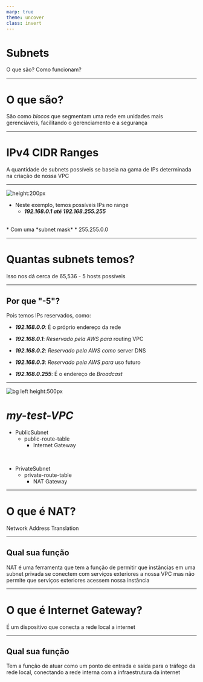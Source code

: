 ```yaml
---
marp: true
theme: uncover
class: invert
---
```


# Subnets
O que são? Como funcionam?

---

# O que são?

São como *blocos* que segmentam uma rede em unidades mais gerenciáveis, facilitando o gerenciamento e a segurança

---

# IPv4 CIDR Ranges

A quantidade de subnets possíveis se baseia na gama de IPs determinada na criação de nossa VPC

---

![height:200px](../marp_statics/CIDR_ranges.png)

* Neste exemplo, temos possíveis IPs no range
    * ***192.168.0.1 até 192.168.255.255***
<br>
* Com uma *subnet mask*
    * 255.255.0.0

---

# Quantas subnets temos?

Isso nos dá cerca de 65,536 - 5 hosts possíveis

---

## Por que "-5"?

Pois temos IPs reservados, como:
<br>

* ***192.168.0.0***: É o próprio endereço da rede

* ***192.168.0.1***: *Reservado pela AWS para* routing VPC

* ***192.168.0.2***: *Reservado pela AWS como* server DNS

* ***192.168.0.3***: *Reservado pela AWS para* uso futuro

* ***192.168.0.255***: É o endereço de *Broadcast*

---

![bg left height:500px](../marp_statics/instances_subnets.png)

# *my-test-VPC*

- PublicSubnet
    - public-route-table
        - Internet Gateway
<br>

- PrivateSubnet
    - private-route-table
        - NAT Gateway

---

# O que é NAT?

Network Address Translation

---

## Qual sua função

NAT é uma ferramenta que tem a função de permitir que instâncias em uma subnet privada se conectem com serviços exteriores a nossa VPC mas não permite que serviços exteriores acessem nossa instância

---

# O que é Internet Gateway?

É um dispositivo que conecta a rede local a internet

---

## Qual sua função

Tem a função de atuar como um ponto de entrada e saída para o tráfego da rede local, conectando a rede interna com a infraestrutura da internet